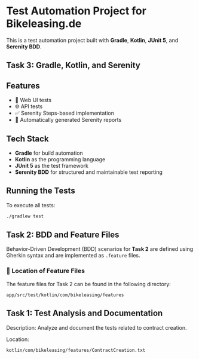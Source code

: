 # Test Automation Project for Bikeleasing.de

This is a test automation project built with **Gradle**, **Kotlin**, **JUnit 5**, and **Serenity BDD**.

## Task 3: Gradle, Kotlin, and Serenity

## Features

- 🧪 Web UI tests
- 🌐 API tests
- ✅ Serenity Steps-based implementation
- 📄 Automatically generated Serenity reports

## Tech Stack

- **Gradle** for build automation
- **Kotlin** as the programming language
- **JUnit 5** as the test framework
- **Serenity BDD** for structured and maintainable test reporting

## Running the Tests

To execute all tests:

```bash
./gradlew test
```

## Task 2: BDD and Feature Files

Behavior-Driven Development (BDD) scenarios for **Task 2** are defined using Gherkin syntax and are implemented as `.feature` files.

### 📁 Location of Feature Files

The feature files for Task 2 can be found in the following directory:
```
app/src/test/kotlin/com/bikeleasing/features
```

## Task 1: Test Analysis and Documentation

Description:
Analyze and document the tests related to contract creation.

Location:
```
kotlin/com/bikeleasing/features/ContractCreation.txt
```
